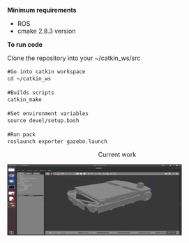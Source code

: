 **Minimum requirements**

- ROS 
- cmake 2.8.3 version

**To run code**

Clone the repository into your ~/catkin_ws/src

```Shell
#Go into catkin workspace
cd ~/catkin_ws

#Builds scripts
catkin_make

#Set environment variables 
source devel/setup.bash

#Run pack
roslaunch exporter gazebo.launch 

```


<p align="center"> Current work </p>

<img src="https://github.com/robotecc/Robosim/blob/master/images/model.png" width="400" height="163" align="center"/>
